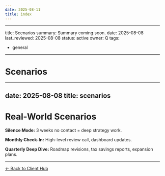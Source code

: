 ```yaml
---
date: 2025-08-11
title: index
---
```

---
title: Scenarios
summary: Summary coming soon.
date: 2025-08-08
last_reviewed: 2025-08-08
status: active
owner: Q
tags:
- general
---
# Scenarios

---
date: 2025-08-08
title: scenarios
---
# Real-World Scenarios

**Silence Mode:**
3 weeks no contact = deep strategy work.

**Monthly Check-In:**
High-level review call, dashboard updates.

**Quarterly Deep Dive:**
Roadmap revisions, tax savings reports, expansion plans.

---
[← Back to Client Hub](https://www.builtbyrays.com/Client-Vault/portal)
